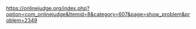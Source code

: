 https://onlinejudge.org/index.php?option=com_onlinejudge&Itemid=8&category=607&page=show_problem&problem=2349
